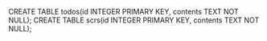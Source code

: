 CREATE TABLE todos(id INTEGER PRIMARY KEY, contents TEXT NOT NULL);
CREATE TABLE scrs(id INTEGER PRIMARY KEY, contents TEXT NOT NULL);